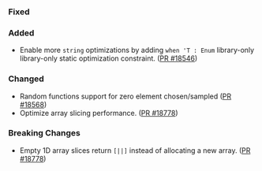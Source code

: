 ### Fixed

### Added

* Enable more `string` optimizations by adding `when 'T : Enum` library-only library-only static optimization constraint. ([PR #18546](https://github.com/dotnet/fsharp/pull/18546))

### Changed

* Random functions support for zero element chosen/sampled ([PR #18568](https://github.com/dotnet/fsharp/pull/18568))
* Optimize array slicing performance. ([PR #18778](https://github.com/dotnet/fsharp/pull/18778))

### Breaking Changes

* Empty 1D array slices return `[||]` instead of allocating a new array. ([PR #18778](https://github.com/dotnet/fsharp/pull/18778))